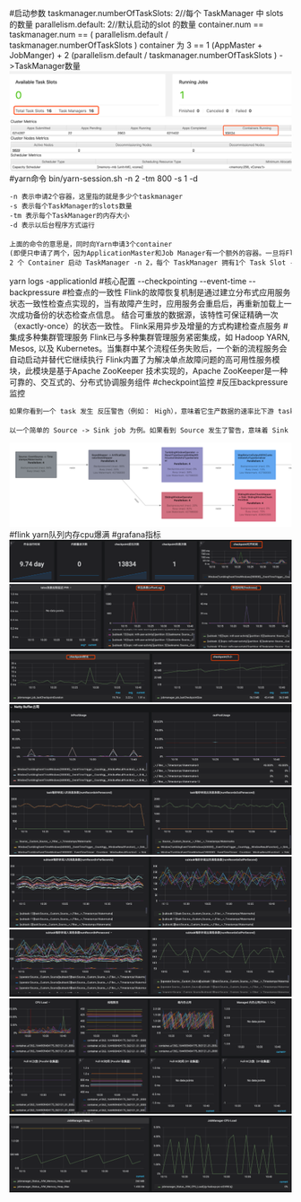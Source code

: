 #启动参数
taskmanager.numberOfTaskSlots: 2//每个 TaskManager 中 slots 的数量
parallelism.default: 2//默认启动的slot 的数量
container.num ==  taskmanager.num ==  ( parallelism.default  /  taskmanager.numberOfTaskSlots )
container 为   3 ==  1 (AppMaster + JobManger) +  2 (parallelism.default / taskmanager.numberOfTaskSlots ) ->TaskManager数量
![](.z_05_flink_00_命令_images/622b153c.png)
![](.z_05_flink_00_命令_images/a3f3ea34.png)
#yarn命令
bin/yarn-session.sh -n 2 -tm 800 -s 1 -d
```asp
-n 表示申请2个容器，这里指的就是多少个taskmanager 
-s 表示每个TaskManager的slots数量
-tm 表示每个TaskManager的内存大小
-d 表示以后台程序方式运行

上面的命令的意思是，同时向Yarn申请3个container
(即便只申请了两个，因为ApplicationMaster和Job Manager有一个额外的容器。一旦将Flink 部署到YARN群集中，它就会显示Job Manager的连接详细信息)
2 个 Container 启动 TaskManager -n 2，每个 TaskManager 拥有1个 Task Slot -s 1，并且向 每个 TaskManager 的 Container 申请 800M 的内存，以及一个ApplicationMaster--Job Manager
```
yarn logs -applicationId 
#核心配置
--checkpointing
--event-time
--backpressure
[](https://flink.apache.org/zh/flink-operations.html)
#检查点的一致性
Flink的故障恢复机制是通过建立分布式应用服务状态一致性检查点实现的，当有故障产生时，应用服务会重启后，再重新加载上一次成功备份的状态检查点信息。
结合可重放的数据源，该特性可保证精确一次（exactly-once）的状态一致性。
Flink采用异步及增量的方式构建检查点服务
#集成多种集群管理服务
Flink已与多种集群管理服务紧密集成，如 Hadoop YARN, Mesos, 以及 Kubernetes。当集群中某个流程任务失败后，一个新的流程服务会自动启动并替代它继续执行
Flink内置了为解决单点故障问题的高可用性服务模块，此模块是基于Apache ZooKeeper 技术实现的，Apache ZooKeeper是一种可靠的、交互式的、分布式协调服务组件
#checkpoint监控
#反压backpressure监控
```asp
如果你看到一个 task 发生 反压警告（例如： High），意味着它生产数据的速率比下游 task 消费数据的速率要快。 在工作流中数据记录是从上游向下游流动的（例如：从 Source 到 Sink）。反压沿着相反的方向传播，沿着数据流向上游传播。

以一个简单的 Source -> Sink job 为例。如果看到 Source 发生了警告，意味着 Sink 消费数据的速率比 Source 生产数据的速率要慢。 Sink 正在向上游的 Source 算子产生反压
```
[](https://nightlies.apache.org/flink/flink-docs-release-1.14/zh/docs/ops/monitoring/back_pressure/#monitoring-back-pressure)
![](.z_05_flink_03_运维优化_稳定性_恢复_images/432a9b9f.png)
#flink yarn队列内存cpu爆满
#grafana指标
![](.z_05_flink_00_问题清单_images/a6333079.png)
![](.z_05_flink_00_命令_运维优化_images/a886406a.png)
![](.z_05_flink_00_命令_运维优化_images/7845d34b.png)
![](.z_05_flink_00_命令_运维优化_images/514c5297.png)
![](.z_05_flink_00_命令_运维优化_images/07be0a4a.png)
![](.z_05_flink_00_命令_运维优化_images/9a2da874.png)
![](.z_05_flink_00_命令_运维优化_images/b443cbe5.png)
![](.z_05_flink_00_命令_运维优化_images/363261da.png)
![](.z_05_flink_00_命令_运维优化_images/e0a219d7.png)
